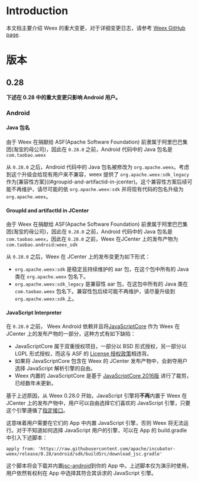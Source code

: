 # Introduction
本文档主要介绍 Weex 的重大变更，对于详细变更日志，请参考 [Weex GitHub page](https://github.com/apache/incubator-weex/releases).

# 版本
## 0.28
**下述在 0.28 中的重大变更只影响 Android 用户。**
### Android
#### Java 包名
由于 Weex 在捐献给 ASF(Apache Software Foundation) 前隶属于阿里巴巴集团(淘宝的母公司)，因此在 `0.28.0` 之前，Android 代码中的 Java 包名是 `com.taobao.weex`

从 `0.28.0` 之后，Android 代码中的 Java 包名被修改为 `org.apache.weex`。考虑到这个升级会给现有用户来不兼容，weex 提供了 `org.apache.weex:sdk_legacy` 作为[兼容性方案]((#groupid-and-artifactid-in-jcenter)。这个兼容性方案后续可能不再维护，请尽可能的依 `org.apache.weex:sdk` 并将现有代码的包名升级为 `org.apache.weex`。

#### GroupId and artifactId in JCenter
由于 Weex 在捐献给 ASF(Apache Software Foundation) 前隶属于阿里巴巴集团(淘宝的母公司)，因此在 `0.28.0` 之前，Android 代码中的 Java 包名是 `com.taobao.weex`，因此在 `0.28.0` 之前，Weex 在JCenter 上的发布产物为 `com.taobao.android:weex_sdk`

从 `0.28.0` 之后，Weex 在 JCenter 上的发布变更为如下形式：
* `org.apache.weex:sdk` 是稳定且持续维护的 aar 包，在这个包中所有的 Java 类在 `org.apache.weex` 包名下。
* `org.apache.weex:sdk_legacy` 是兼容性 aar 包，在这包中所有的 Java 类在 `com.taobao.weex` 包名下。兼容性包后续可能不再维护，请尽量升级到 `org.apache.weex:sdk` 上。

#### JavaScript Interpreter
在 `0.28.0` 之前， Weex Android 依赖并且将[JavaScriptCore](https://github.com/alibaba/weex_js_engine/tree/bridge_branch_mergeTimer) 作为 Weex 在 JCenter 上的发布产物的一部分，这种方式有如下缺陷：
* JavaScriptCore 属于双重授权项目，一部分以 BSD 形式授权，另一部分以 LGPL 形式授权，而这与 ASF 的 [License 授权政策](https://apache.org/legal/resolved.html#category-a)相违背。
* 如果将 JavaScriptCore 包含在 Weex 的 JCenter 发布产物中，会剥夺用户选择 JavaScript 解析引擎的自由。
* Weex 内置的 JavaScriptCore 是基于 [JavaScriptCore 2016版](https://svn.webkit.org/repository/webkit/releases/WebKitGTK/webkit-2.17.4/Source/JavaScriptCore) 进行了裁剪，已经数年未更新。

基于上述原因，从 Weex 0.28.0 开始，JavaScript 引擎将**不再**内置于 Weex 在 JCenter 上的发布产物中，用户可以自由选择它们喜欢的 JavaScript 引擎，只要这个引擎遵循了[指定接口](https://svn.webkit.org/repository/webkit/releases/WebKitGTK/webkit-2.27.1/Source/JavaScriptCore/API/)。

这意味着用户需要在它们的 App 中内置 JavaScript 引擎，否则 Weex 将无法运行。对于不知道如何选择 JavaScript 用户的引擎，可以在 App 的 build.gradle 中引入下述脚本：

    apply from: 'https://raw.githubusercontent.com/apache/incubator-weex/release/0.28/android/sdk/buildSrc/download_jsc.gradle'

这个脚本将会下载并内置[jsc-android](https://www.npmjs.com/package/jsc-android/v/241213.1.0)到你的 App 中。上述脚本仅为演示时使用，用户依然有权利在 App 中选择其符合其诉求的 JavaScript 引擎。